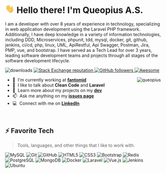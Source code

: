 <h1 align="left" id="queopius-title">
  <img src="https://raw.githubusercontent.com/queopius/queopius/master/wave.gif" width="30"> 
  Hello there! I'm Queopius A.S.
</h1>

I am a developer with over 8 years of experience in technology, specializing in web application development using the Laravel PHP framework. Additionally, I have deep knowledge in a variety of information technologies, including DDD, Microservices, phpunit, tdd, mysql, docker, git, github, jenkins, ci/cd, php, linux, UML, ApiRestful, Api Swagger, Postman, Jira, PMP, vue, and bootstrap. I have served as a Tech Lead for over 3 years, leading software development teams and projects through all stages of the software development lifecycle.

<p align="left">
    <img src="[https://github.com/Queopius/queopius](https://img.shields.io/github/downloads/{Queopius}/{queopius}/total.svg)" alt="downloads" />
  <a href="https://stackoverflow.com/users/4868262">
    <img alt="Stack Exchange reputation" src="https://img.shields.io/stackexchange/stackoverflow/r/4868262?color=orange&label=reputation&logo=stackoverflow">
  </a>
  <a href="https://github.com/Queopius?tab=followers">
    <img alt="GitHub followers" src="https://img.shields.io/github/followers/https%3A%2F%2Fgithub.com%2FQueopius%3Ftab%3Dfollowers">
  </a>
  <a href="https://github.com/abhisheknaiidu/awesome-github-profile-readme">
    <img alt="Awesome" src="https://awesome.re/mentioned-badge.svg">
  </a>
</p>

<a href="#queopius-title">
  <img src="https://raw.githubusercontent.com/Queopius/github-stats-transparent/output/generated/overview.svg" alt="queopius" align="right" />
</a>

- :office: &nbsp;I'm currently working at **[fantomid]**
- :speech_balloon: &nbsp;I like to talk about **Clean Code** and **Laravel**
- :book: &nbsp;Learn more about my projects on my **[dev]**
- :mailbox: &nbsp;Ask me anything on my **[issues page]**
- :computer: &nbsp;Connect with me on **[LinkedIn]**

<br>

<h2 align="left" id="queopius-tech">⚡ Favorite Tech</h2>

> Tools, languages, and other things that I like to work with.

![MySQL](https://img.shields.io/badge/-MySQL-black?style=flat-square&logo=mysql)
![Git](https://img.shields.io/badge/-Git-black?style=flat-square&logo=git)
![GitHub](https://img.shields.io/badge/-GitHub-181717?style=flat-square&logo=github)
![HTML5](https://img.shields.io/badge/-HTML5-E34F26?style=flat-square&logo=html5&logoColor=white)
![CSS3](https://img.shields.io/badge/-CSS3-1572B6?style=flat-square&logo=css3)
![Bootstrap](https://img.shields.io/badge/-Bootstrap-563D7C?style=flat-square&logo=bootstrap)
![Redis](https://img.shields.io/badge/-Redis-black?style=flat-square&logo=Redis)
![PostgreSQL](https://img.shields.io/badge/-PostgreSQL-336791?style=flat-square&logo=postgresql)
![MongoDB](https://img.shields.io/badge/-MongoDB-black?style=flat-square&logo=mongodb)
![Docker](https://img.shields.io/badge/-Docker-black?style=flat-square&logo=docker)
![Laravel](https://img.shields.io/badge/Laravel-FF2D20?style=for-the-badge&logo=laravel&logoColor=white)
![Vue.js](https://img.shields.io/badge/Vue.js-35495E?style=for-the-badge&logo=vue.js&logoColor=4FC08D)
![Jenkins](https://img.shields.io/badge/Jenkins-D24939?style=for-the-badge&logo=Jenkins&logoColor=white)
![Ubuntu](https://img.shields.io/badge/Ubuntu-E95420?style=for-the-badge&logo=ubuntu&logoColor=white)

<!-- prettier-ignore-end -->

<!-- links -->

[fantomid]: https://github.com/Fantomid-LLC "Fantomid Github Home"
[issues page]: https://github.com/Queopius/queopius/issues "Queopius/issues"
[linkedin]: https://www.linkedin.com/in/queopius "Queopius A.S. LinkedIn"
[homelab]: https://github.com/MacroPower/homelab "MacroPower/homelab"
[dev]: https://dev.to/queopius "Dev"
